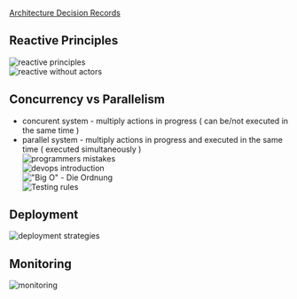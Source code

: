 [Architecture Decision Records](https://github.com/joelparkerhenderson/architecture_decision_record)  
## Reactive Principles
![reactive principles](https://i.postimg.cc/GtW80TS9/reactive-principles.png)  
![reactive without actors](https://i.postimg.cc/kMztRLX9/reactive-systems-without-actors.png)  

## Concurrency vs Parallelism
* concurent system - multiply actions in progress ( can be/not executed in the same time )  
* parallel system  - multiply actions in progress and executed in the same time ( executed simultaneously )  
![programmers mistakes](https://i.postimg.cc/fWPPqJfd/sketch-programmers-mistakes.png)  
![devops introduction](https://i.postimg.cc/htLmgZMv/devops-introduction.png)  
!["Big O" - Die Ordnung](https://i.postimg.cc/85Rbr9Mn/Big-O-notation.png)  
![Testing rules](https://i.postimg.cc/Kc3rwfXk/Testing-rules.png)  

## Deployment 
![deployment strategies](https://i.ibb.co/WWnCmWc/2023-06-07-10-48-1.jpg)  

## Monitoring
![monitoring](https://i.ibb.co/Q9vDHbQ/2023-08-27-monitoring.jpg)  
